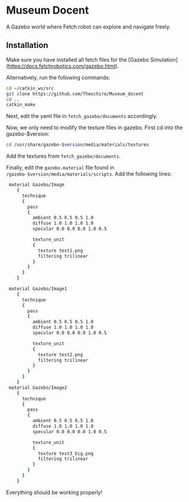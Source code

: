 # Museum Docent

A Gazebo world where Fetch robot can explore and navigate freely.

## Installation

Make sure you have installed all fetch files for the [Gazebo Simulation] (https://docs.fetchrobotics.com/gazebo.html).

Alternatively, run the following commands:
```bash
cd ~/catkin_ws/src
git clone https://github.com/Theochiro/Museum_docent
cd ..
catkin_make 
```
Next, edit the yaml file in ```fetch_gazebo/documents``` accordingly.

Now, we only need to modify the texture files in gazebo. First cd into the gazebo-$version:
```bash
cd /usr/share/gazebo-$version/media/materials/textures
```
Add the textures from ```fetch_gazebo/documents```.

Finally, edit the ```gazebo.material``` file found in ```/gazebo-$version/media/materials/scripts```. Add the following lines:
```bash
 material Gazebo/Image
    {
      technique
      {
        pass
        {
          ambient 0.5 0.5 0.5 1.0
          diffuse 1.0 1.0 1.0 1.0
          specular 0.0 0.0 0.0 1.0 0.5

          texture_unit
          {
            texture test1.png
            filtering trilinear
          }
        }
      }
    }

 material Gazebo/Image1
    {
      technique
      {
        pass
        {
          ambient 0.5 0.5 0.5 1.0
          diffuse 1.0 1.0 1.0 1.0
          specular 0.0 0.0 0.0 1.0 0.5

          texture_unit
          {
            texture test2.png
            filtering trilinear
          }
        }
      }
    }
 material Gazebo/Image2
    {
      technique
      {
        pass
        {
          ambient 0.5 0.5 0.5 1.0
          diffuse 1.0 1.0 1.0 1.0
          specular 0.0 0.0 0.0 1.0 0.5

          texture_unit
          {
            texture test3_big.png
            filtering trilinear
          }
        }
      }
    }
```
Everything should be working properly!

